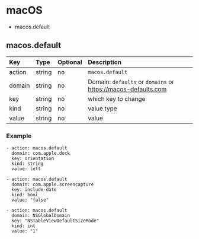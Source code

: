 # macOS

- macos.default

## macos.default

| Key    | Type   | Optional | Description                                                   |
|:-------|:-------|:---------|:--------------------------------------------------------------|
| action | string | no       | `macos.default`                                               |
| domain | string | no       | Domain: `defaults` or `domains` or https://macos-defaults.com |
| key    | string | no       | which key to change                                           |
| kind   | string | no       | value type                                                    |
| value  | string | no       | value                                                         |


### Example

```
- action: macos.default
  domain: com.apple.dock
  key: orientation
  kind: string
  value: left
  
- action: macos.default
  domain: com.apple.screencapture
  key: include-date
  kind: bool
  value: "false"

- action: macos.default
  domain: NSGlobalDomain
  key: "NSTableViewDefaultSizeMode"
  kind: int
  value: "1"
```
